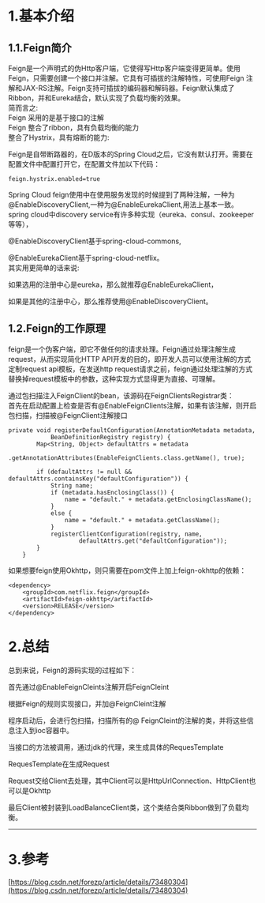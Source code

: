 # 1.基本介绍

## 1.1.Feign简介

Feign是一个声明式的伪Http客户端，它使得写Http客户端变得更简单。使用Feign，只需要创建一个接口并注解。它具有可插拔的注解特性，可使用Feign 注解和JAX-RS注解。Feign支持可插拔的编码器和解码器。Feign默认集成了Ribbon，并和Eureka结合，默认实现了负载均衡的效果。  
简而言之:  
Feign 采用的是基于接口的注解  
Feign 整合了ribbon，具有负载均衡的能力  
整合了Hystrix，具有熔断的能力:

Feign是自带断路器的，在D版本的Spring Cloud之后，它没有默认打开。需要在配置文件中配置打开它，在配置文件加以下代码：

```
feign.hystrix.enabled=true
```

Spring Cloud feign使用中在使用服务发现的时候提到了两种注解，一种为@EnableDiscoveryClient,一种为@EnableEurekaClient,用法上基本一致。  
spring cloud中discovery service有许多种实现（eureka、consul、zookeeper等等），

@EnableDiscoveryClient基于spring-cloud-commons,

@EnableEurekaClient基于spring-cloud-netflix。  
其实用更简单的话来说:

如果选用的注册中心是eureka，那么就推荐@EnableEurekaClient，

如果是其他的注册中心，那么推荐使用@EnableDiscoveryClient。

## 1.2.Feign的工作原理

feign是一个伪客户端，即它不做任何的请求处理。Feign通过处理注解生成request，从而实现简化HTTP API开发的目的，即开发人员可以使用注解的方式定制request api模板，在发送http request请求之前，feign通过处理注解的方式替换掉request模板中的参数，这种实现方式显得更为直接、可理解。

通过包扫描注入FeignClient的bean，该源码在FeignClientsRegistrar类：  
首先在启动配置上检查是否有@EnableFeignClients注解，如果有该注解，则开启包扫描，扫描被@FeignClient注解接口

```
private void registerDefaultConfiguration(AnnotationMetadata metadata,
            BeanDefinitionRegistry registry) {
        Map<String, Object> defaultAttrs = metadata
                .getAnnotationAttributes(EnableFeignClients.class.getName(), true);

        if (defaultAttrs != null && defaultAttrs.containsKey("defaultConfiguration")) {
            String name;
            if (metadata.hasEnclosingClass()) {
                name = "default." + metadata.getEnclosingClassName();
            }
            else {
                name = "default." + metadata.getClassName();
            }
            registerClientConfiguration(registry, name,
                    defaultAttrs.get("defaultConfiguration"));
        }
    }
```

如果想要feign使用Okhttp，则只需要在pom文件上加上feign-okhttp的依赖：

```
<dependency>
    <groupId>com.netflix.feign</groupId>
    <artifactId>feign-okhttp</artifactId>
    <version>RELEASE</version>
</dependency>
```

# 2.总结

总到来说，Feign的源码实现的过程如下：

首先通过@EnableFeignCleints注解开启FeignCleint

根据Feign的规则实现接口，并加@FeignCleint注解

程序启动后，会进行包扫描，扫描所有的@ FeignCleint的注解的类，并将这些信息注入到ioc容器中。

当接口的方法被调用，通过jdk的代理，来生成具体的RequesTemplate

RequesTemplate在生成Request

Request交给Client去处理，其中Client可以是HttpUrlConnection、HttpClient也可以是Okhttp

最后Client被封装到LoadBalanceClient类，这个类结合类Ribbon做到了负载均衡。

---

# 3.参考

[https://blog.csdn.net/forezp/article/details/73480304](https://blog.csdn.net/forezp/article/details/73480304)


